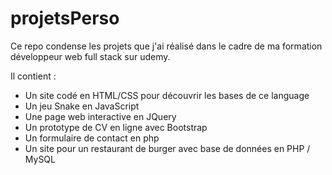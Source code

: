 # projetsPerso
Ce repo condense les projets que j'ai réalisé dans le cadre de ma formation développeur web full stack sur udemy. 

Il contient :
- Un site codé en HTML/CSS pour découvrir les bases de ce language
- Un jeu Snake en JavaScript
- Une page web interactive en JQuery
- Un prototype de CV en ligne avec Bootstrap
- Un formulaire de contact en php
- Un site pour un restaurant de burger avec base de données en PHP / MySQL
